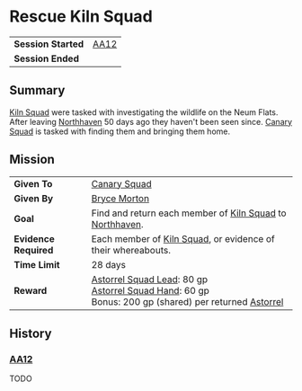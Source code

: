 # Rescue Kiln Squad

|||
| --- | --- |
| **Session Started** | [AA12](../sessions/AA12.md) | storyline.2
| **Session Ended** | |

## Summary

[Kiln Squad](../organisations/astorrel/squads/kiln-squad.md) were tasked with investigating the wildlife on the Neum Flats. After leaving [Northhaven](../places/cities/northhaven.md) 50 days ago they haven't been seen since. [Canary Squad](../organisations/astorrel/squads/canary-squad.md) is tasked with finding them and bringing them home.

## Mission

|||
| --- | --- |
| **Given To** | [Canary Squad](../organisations/astorrel/squads/canary-squad.md) |
| **Given By** | [Bryce Morton](../characters/bryce-morton.md) |
| **Goal** | Find and return each member of [Kiln Squad](../organisations/astorrel/squads/kiln-squad.md) to [Northhaven](../places/cities/northhaven.md). |
| **Evidence Required** | Each member of [Kiln Squad](../organisations/astorrel/squads/kiln-squad.md), or evidence of their whereabouts. |
| **Time Limit** | 28 days |
| **Reward** | [Astorrel Squad Lead](../organisations/astorrel/ranks/astorrel-squad-lead.md): 80 gp<br>[Astorrel Squad Hand](../organisations/astorrel/ranks/astorrel-squad-hand.md): 60 gp<br>Bonus: 200 gp (shared) per returned [Astorrel](../organisations/astorrel/astorrel.md) |

## History

### [AA12](../sessions/AA12.md)

TODO
